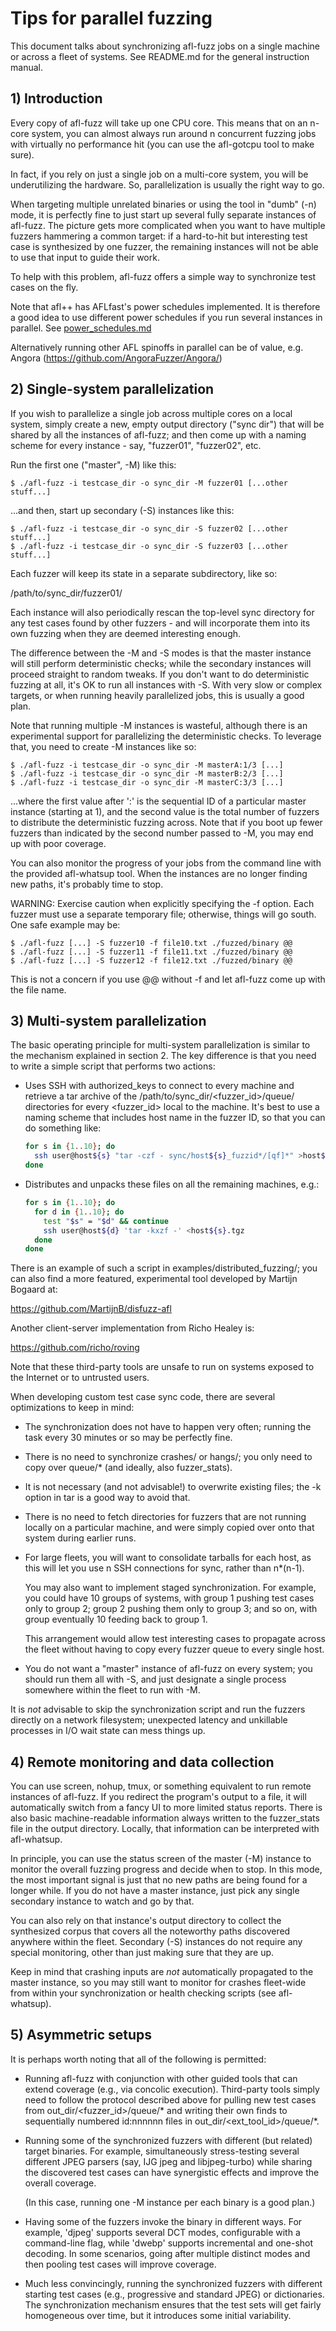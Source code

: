 # Tips for parallel fuzzing

  This document talks about synchronizing afl-fuzz jobs on a single machine
  or across a fleet of systems. See README.md for the general instruction manual.

## 1) Introduction

Every copy of afl-fuzz will take up one CPU core. This means that on an
n-core system, you can almost always run around n concurrent fuzzing jobs with
virtually no performance hit (you can use the afl-gotcpu tool to make sure).

In fact, if you rely on just a single job on a multi-core system, you will
be underutilizing the hardware. So, parallelization is usually the right
way to go.

When targeting multiple unrelated binaries or using the tool in "dumb" (-n)
mode, it is perfectly fine to just start up several fully separate instances
of afl-fuzz. The picture gets more complicated when you want to have multiple
fuzzers hammering a common target: if a hard-to-hit but interesting test case
is synthesized by one fuzzer, the remaining instances will not be able to use
that input to guide their work.

To help with this problem, afl-fuzz offers a simple way to synchronize test
cases on the fly.

Note that afl++ has AFLfast's power schedules implemented.
It is therefore a good idea to use different power schedules if you run
several instances in parallel. See [power_schedules.md](power_schedules.md)

Alternatively running other AFL spinoffs in parallel can be of value,
e.g. Angora (https://github.com/AngoraFuzzer/Angora/)

## 2) Single-system parallelization

If you wish to parallelize a single job across multiple cores on a local
system, simply create a new, empty output directory ("sync dir") that will be
shared by all the instances of afl-fuzz; and then come up with a naming scheme
for every instance - say, "fuzzer01", "fuzzer02", etc. 

Run the first one ("master", -M) like this:

```
$ ./afl-fuzz -i testcase_dir -o sync_dir -M fuzzer01 [...other stuff...]
```

...and then, start up secondary (-S) instances like this:

```
$ ./afl-fuzz -i testcase_dir -o sync_dir -S fuzzer02 [...other stuff...]
$ ./afl-fuzz -i testcase_dir -o sync_dir -S fuzzer03 [...other stuff...]
```

Each fuzzer will keep its state in a separate subdirectory, like so:

  /path/to/sync_dir/fuzzer01/

Each instance will also periodically rescan the top-level sync directory
for any test cases found by other fuzzers - and will incorporate them into
its own fuzzing when they are deemed interesting enough.

The difference between the -M and -S modes is that the master instance will
still perform deterministic checks; while the secondary instances will
proceed straight to random tweaks. If you don't want to do deterministic
fuzzing at all, it's OK to run all instances with -S. With very slow or complex
targets, or when running heavily parallelized jobs, this is usually a good plan.

Note that running multiple -M instances is wasteful, although there is an
experimental support for parallelizing the deterministic checks. To leverage
that, you need to create -M instances like so:

```
$ ./afl-fuzz -i testcase_dir -o sync_dir -M masterA:1/3 [...]
$ ./afl-fuzz -i testcase_dir -o sync_dir -M masterB:2/3 [...]
$ ./afl-fuzz -i testcase_dir -o sync_dir -M masterC:3/3 [...]
```

...where the first value after ':' is the sequential ID of a particular master
instance (starting at 1), and the second value is the total number of fuzzers to
distribute the deterministic fuzzing across. Note that if you boot up fewer
fuzzers than indicated by the second number passed to -M, you may end up with
poor coverage.

You can also monitor the progress of your jobs from the command line with the
provided afl-whatsup tool. When the instances are no longer finding new paths,
it's probably time to stop.

WARNING: Exercise caution when explicitly specifying the -f option. Each fuzzer
must use a separate temporary file; otherwise, things will go south. One safe
example may be:

```
$ ./afl-fuzz [...] -S fuzzer10 -f file10.txt ./fuzzed/binary @@
$ ./afl-fuzz [...] -S fuzzer11 -f file11.txt ./fuzzed/binary @@
$ ./afl-fuzz [...] -S fuzzer12 -f file12.txt ./fuzzed/binary @@
```

This is not a concern if you use @@ without -f and let afl-fuzz come up with the
file name.

## 3) Multi-system parallelization

The basic operating principle for multi-system parallelization is similar to
the mechanism explained in section 2. The key difference is that you need to
write a simple script that performs two actions:

  - Uses SSH with authorized_keys to connect to every machine and retrieve
    a tar archive of the /path/to/sync_dir/<fuzzer_id>/queue/ directories for
    every <fuzzer_id> local to the machine. It's best to use a naming scheme
    that includes host name in the fuzzer ID, so that you can do something
    like:

    ```sh
    for s in {1..10}; do
      ssh user@host${s} "tar -czf - sync/host${s}_fuzzid*/[qf]*" >host${s}.tgz
    done
    ```

  - Distributes and unpacks these files on all the remaining machines, e.g.:

    ```sh
    for s in {1..10}; do
      for d in {1..10}; do
        test "$s" = "$d" && continue
        ssh user@host${d} 'tar -kxzf -' <host${s}.tgz
      done
    done
    ```

There is an example of such a script in examples/distributed_fuzzing/;
you can also find a more featured, experimental tool developed by
Martijn Bogaard at:

  https://github.com/MartijnB/disfuzz-afl

Another client-server implementation from Richo Healey is:

  https://github.com/richo/roving

Note that these third-party tools are unsafe to run on systems exposed to the
Internet or to untrusted users.

When developing custom test case sync code, there are several optimizations
to keep in mind:

  - The synchronization does not have to happen very often; running the
    task every 30 minutes or so may be perfectly fine.

  - There is no need to synchronize crashes/ or hangs/; you only need to
    copy over queue/* (and ideally, also fuzzer_stats).

  - It is not necessary (and not advisable!) to overwrite existing files;
    the -k option in tar is a good way to avoid that.

  - There is no need to fetch directories for fuzzers that are not running
    locally on a particular machine, and were simply copied over onto that
    system during earlier runs.

  - For large fleets, you will want to consolidate tarballs for each host,
    as this will let you use n SSH connections for sync, rather than n*(n-1).

    You may also want to implement staged synchronization. For example, you
    could have 10 groups of systems, with group 1 pushing test cases only
    to group 2; group 2 pushing them only to group 3; and so on, with group
    eventually 10 feeding back to group 1.

    This arrangement would allow test interesting cases to propagate across
    the fleet without having to copy every fuzzer queue to every single host.

  - You do not want a "master" instance of afl-fuzz on every system; you should
    run them all with -S, and just designate a single process somewhere within
    the fleet to run with -M.

It is *not* advisable to skip the synchronization script and run the fuzzers
directly on a network filesystem; unexpected latency and unkillable processes
in I/O wait state can mess things up.

## 4) Remote monitoring and data collection

You can use screen, nohup, tmux, or something equivalent to run remote
instances of afl-fuzz. If you redirect the program's output to a file, it will
automatically switch from a fancy UI to more limited status reports. There is
also basic machine-readable information always written to the fuzzer_stats file
in the output directory. Locally, that information can be interpreted with
afl-whatsup.

In principle, you can use the status screen of the master (-M) instance to
monitor the overall fuzzing progress and decide when to stop. In this
mode, the most important signal is just that no new paths are being found
for a longer while. If you do not have a master instance, just pick any
single secondary instance to watch and go by that.

You can also rely on that instance's output directory to collect the
synthesized corpus that covers all the noteworthy paths discovered anywhere
within the fleet. Secondary (-S) instances do not require any special
monitoring, other than just making sure that they are up.

Keep in mind that crashing inputs are *not* automatically propagated to the
master instance, so you may still want to monitor for crashes fleet-wide
from within your synchronization or health checking scripts (see afl-whatsup).

## 5) Asymmetric setups

It is perhaps worth noting that all of the following is permitted:

  - Running afl-fuzz with conjunction with other guided tools that can extend
    coverage (e.g., via concolic execution). Third-party tools simply need to
    follow the protocol described above for pulling new test cases from
    out_dir/<fuzzer_id>/queue/* and writing their own finds to sequentially
    numbered id:nnnnnn files in out_dir/<ext_tool_id>/queue/*.

  - Running some of the synchronized fuzzers with different (but related)
    target binaries. For example, simultaneously stress-testing several
    different JPEG parsers (say, IJG jpeg and libjpeg-turbo) while sharing
    the discovered test cases can have synergistic effects and improve the
    overall coverage.

    (In this case, running one -M instance per each binary is a good plan.)

  - Having some of the fuzzers invoke the binary in different ways.
    For example, 'djpeg' supports several DCT modes, configurable with
    a command-line flag, while 'dwebp' supports incremental and one-shot
    decoding. In some scenarios, going after multiple distinct modes and then
    pooling test cases will improve coverage.

  - Much less convincingly, running the synchronized fuzzers with different
    starting test cases (e.g., progressive and standard JPEG) or dictionaries.
    The synchronization mechanism ensures that the test sets will get fairly
    homogeneous over time, but it introduces some initial variability.
